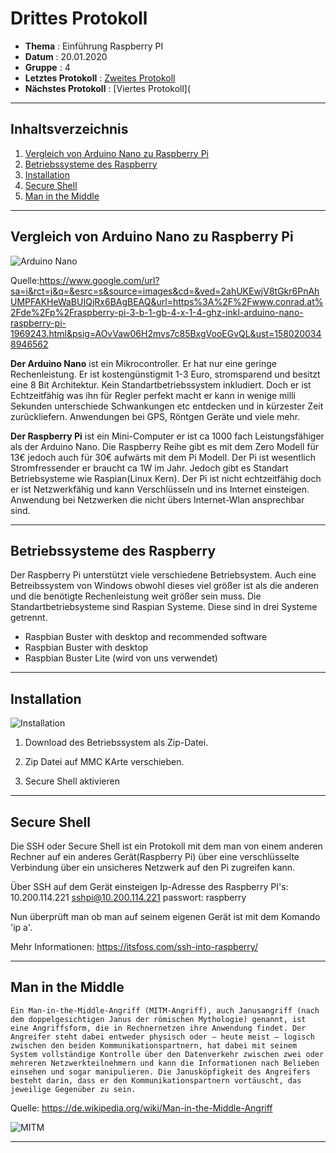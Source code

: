 # Drittes Protokoll

* **Thema** : Einführung Raspberry PI
* **Datum** : 20.01.2020
* **Gruppe** : 4
* **Letztes Protokoll** : [Zweites Protokoll](https://github.com/HTLMechatronics/m17-3ahme-la1-sx/blob/wadkim17/wadkim17/protokolle/2019-10-14_wadkim17.md)
* **Nächstes Protokoll** : [Viertes Protokoll](
------------------------------------------------------------------------------------------------------
## Inhaltsverzeichnis

1.  [Vergleich von Arduino Nano zu Raspberry Pi](#vergleich-von-arduino-nano-zu-raspberry-pi)
1.  [Betriebssysteme des Raspberry](#betriebssysteme-des-raspberry)
1.  [Installation](#installation)
1.  [Secure Shell](#secure-shell)
1.  [Man in the Middle](#man-in-the-middle)

--------------------------------------------------------------------------------------------------------------------------------
## Vergleich von Arduino Nano zu Raspberry Pi

![Arduino Nano](https://asset.conrad.com/media10/isa/160267/c1/-/de/001969243PI00/raspberry-pi-3-b-1-gb-4-x-1-4-ghz-inkl-arduino-nano-raspberry-pi-1969243.jpg?x=400&y=400&format=jpg&ex=400&ey=400&align=center)

Quelle:https://www.google.com/url?sa=i&rct=j&q=&esrc=s&source=images&cd=&ved=2ahUKEwjV8tGkr6PnAhUMPFAKHeWaBUIQjRx6BAgBEAQ&url=https%3A%2F%2Fwww.conrad.at%2Fde%2Fp%2Fraspberry-pi-3-b-1-gb-4-x-1-4-ghz-inkl-arduino-nano-raspberry-pi-1969243.html&psig=AOvVaw06H2mvs7c85BxgVooEGvQL&ust=1580200348946562

**Der Arduino Nano** ist ein Mikrocontroller. Er hat nur eine geringe Rechenleistung.
Er ist kostengünstigmit 1-3 Euro, stromsparend und besitzt eine 8 Bit Architektur. 
Kein Standartbetriebssystem inkludiert. Doch er ist Echtzeitfähig was ihn für Regler perfekt
macht er kann in wenige milli Sekunden unterschiede Schwankungen etc entdecken und in kürzester Zeit zurückliefern.
Anwendungen bei GPS, Röntgen Geräte und viele mehr.

**Der Raspberry Pi** ist ein Mini-Computer er ist ca 1000 fach Leistungsfähiger als der Arduino Nano. 
Die Raspberry Reihe gibt es mit dem Zero Modell für 13€ jedoch auch für 30€ aufwärts mit dem Pi Modell.
Der Pi ist wesentlich Stromfressender er braucht ca 1W im Jahr. Jedoch gibt es Standart Betriebsysteme wie Raspian(Linux Kern).
Der Pi ist nicht echtzeitfähig doch er ist Netzwerkfähig und kann Verschlüsseln und ins Internet einsteigen.
Anwendung bei Netzwerken die nicht übers Internet-Wlan ansprechbar sind.

--------------------------------------------------------------------------------------------------------------------------------------------

## Betriebssysteme des Raspberry

Der Raspberry Pi unterstützt viele verschiedene Betriebsystem.
Auch eine Betreibssystem von Windows obwohl dieses viel größer ist als die anderen 
und die benötigte Rechenleistung weit größer sein muss. 
Die Standartbetriebsysteme sind Raspian Systeme. 
Diese sind in drei Systeme getrennt.

* Raspbian Buster with desktop and recommended software
* Raspbian Buster with desktop
* Raspbian Buster Lite (wird von uns verwendet)


--------------------------------------------------------------------------------------------------------------------------------------------

## Installation

![Installation](https://projects-static.raspberrypi.org/projects/raspberry-pi-setting-up/edbc847fb73193738573d2c16bc039602b0b3657/de-DE/images/downloads-page.png)

1. Download des Betriebssystem als Zip-Datei.

2. Zip Datei auf MMC KArte verschieben.

3. Secure Shell aktivieren

----------------------------------------------------------------------------------------------------------------------------------------

## Secure Shell 

Die SSH oder Secure Shell ist ein Protokoll mit dem man von einem anderen Rechner auf ein anderes Gerät(Raspberry Pi)
über eine verschlüsselte Verbindung über ein unsicheres Netzwerk auf den Pi zugreifen kann.

 Über SSH auf dem Gerät einsteigen
 Ip-Adresse des Raspberry PI's: 10.200.114.221
          sshpi@10.200.114.221
          passwort: raspberry

Nun überprüft man ob man auf seinem eigenen Gerät ist mit dem Komando 'ip a'.

Mehr Informationen: https://itsfoss.com/ssh-into-raspberry/

--------------------------------------------------------------------------------------------------------------------------------------------

## Man in the Middle


````Ein Man-in-the-Middle-Angriff (MITM-Angriff), auch Janusangriff (nach dem doppelgesichtigen Janus der römischen Mythologie) genannt, ist eine Angriffsform, die in Rechnernetzen ihre Anwendung findet. Der Angreifer steht dabei entweder physisch oder – heute meist – logisch zwischen den beiden Kommunikationspartnern, hat dabei mit seinem System vollständige Kontrolle über den Datenverkehr zwischen zwei oder mehreren Netzwerkteilnehmern und kann die Informationen nach Belieben einsehen und sogar manipulieren. Die Janusköpfigkeit des Angreifers besteht darin, dass er den Kommunikationspartnern vortäuscht, das jeweilige Gegenüber zu sein.````


Quelle: https://de.wikipedia.org/wiki/Man-in-the-Middle-Angriff

![MITM](https://www.ionos.de/digitalguide/fileadmin/DigitalGuide/Schaubilder/man-in-the-middle-attacke-mitm-angriff.png)

--------------------------------------------------------------------------------------------------------------------------------------------
